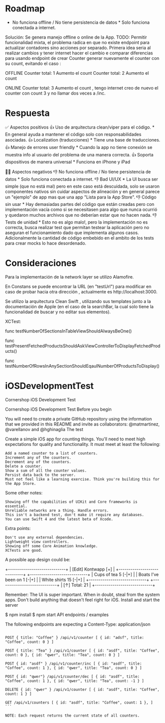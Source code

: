 
# Roadmap
- No funciona offline / No tiene persistencia de datos * Solo funciona conectada a internet.

Solución: Se genera manejo offline o online de la App. 
TODO: Permitir funcionalidad mixta, el problema radica en que no existe endpoint para actualizar contadores sino acciones por separado. Primera idea seria al realizar cambios y tener internet hacer el cambio e comparar diferencias para usando endpoint de crear Counter generar nuevamente el counter con su count, evitando el caso :

OFFLINE 
Counter total: 1
Aumento el count
Counter total: 2
Aumento el count

ONLINE
Counter total: 3
Aumento el count , tengo internet creo de nuevo el counter con count 3 y no llamar dos veces a /inc.


# Respuesta

✅ Aspectos positivos
👍 Uso de arquitectura clean/viper para el código. * En general ayuda a mantener el código solo con responsabilidades asociadas.
👍 Localization (traducciones) * Tiene una base de traducciones.
👍 Manejo de errores user friendly * Cuando la app no tiene conexión se muestra info al usuario del problema de una manera correcta.
👍 Soporta dispositivos de manera universal * Funciona en iPhone y iPad

🙅‍♂️ Aspectos negativos
👎 No funciona offline / No tiene persistencia de datos * Solo funciona conectada a internet.
👎 Bad UI/UX * La UI busca ser simple (que no está mal) pero en este caso está descuidada, solo se usaron componentes nativos sin cuidar aspectos de alineación y en general parece un "ejemplo" de app mas que una app "Lista para la App Store".
👎 Código sin usar * Hay demasiadas partes del código que están creadas pero con implementación vacía como si se necesitasen para algo que nunca ocurrió y quedaron muchos archivos que no deberían estar que no hacen nada.
👎 Tests de unidad * Esto no es algo malo!, pero la implementación no es correcta, busca realizar test que permitan testear la aplicación pero no aseguran el funcionamiento dado que implementa algunos casos. Adicionalmente la cantidad de código embebido en el ambito de los tests para crear mocks lo hace desordenado.




# Consideraciones

Para la implementación de la network layer se utilizo Alamofire.

En Constans se puede encontrar la URL (en "testUrl") para modificar en caso de probar hacia otra dirección , actualmente es http://localhost:3000.

Se utilizo la arquitectura Clean Swift , utilizando sus templates junto a la documentación de Apple (en el caso de la searchBar, la cual solo tiene la funcionalidad de buscar y no editar sus elementos).

XCTest:

func testNumberOfSectionsInTableViewShouldAlwaysBeOne()

func testPresentFetchedProductsShouldAskViewControllerToDisplayFetchedProducts()

func testNumberOfRowsInAnySectionShouldEqaulNumberOfProductsToDisplay()


# iOSDevelopmentTest
Cornershop iOS Development Test


Cornershop iOS Development Test
Before you begin

You will need to create a private GitHub repository using the information that we provided in this README and invite as collaborators: @matmartinez, @varellanov and @hghinaglia
The test

Create a simple iOS app for counting things. You'll need to meet high expectations for quality and functionality. It must meet at least the following:

    Add a named counter to a list of counters.
    Increment any of the counters.
    Decrement any of the counters.
    Delete a counter.
    Show a sum of all the counter values.
    Persist data back to the server.
    Must not feel like a learning exercise. Think you're building this for the App Store.

Some other notes:

    Showing off the capabilities of UIKit and Core frameworks is essential.
    Unreliable networks are a thing. Handle errors.
    This isn't a backend test, don't make it require any databases.
    You can use Swift 4 and the latest beta of Xcode.

Extra points:

    Don't use any external dependencies.
    Lightweight view controllers.
    Showing off some Core Animation knowledge.
    XCTests are good.

A possible app design could be:

+-----------------------------+ | [Edit] Kontwapp [+] | +-----------------------------+ +-----------------------------+ | Cups of tea 5 [-|+] | | Boats I've been on 1 [-|+] | | White shirts 15 [-|+] | +-----------------------------+ +-----------------------------+ | [↑] Total: 21 | +-----------------------------+

Remember: The UI is super important. When in doubt, steal from the system apps. Don't build anything that doesn't feel right for iOS.
Install and start the server

$ npm install $ npm start
API endpoints / examples

The following endpoints are expecting a Content-Type: application/json


``` GET /api/v1/counters [ ]

POST { title: "Coffee" } /api/v1/counter [ { id: "adsf", title: "Coffee", count: 0 } ]

POST { title: "Tea" } /api/v1/counter [ { id: "asdf", title: "Coffee", count: 0 }, { id: "qwer", title: "Tea", count: 0 } ]

POST { id: "asdf" } /api/v1/counter/inc [ { id: "asdf", title: "Coffee", count: 1 }, { id: "qwer", title: "Tea", count: 0 } ]

POST { id: "qwer"} /api/v1/counter/dec [ { id: "asdf", title: "Coffee", count: 1 }, { id: "qwer", title: "Tea", count: -1 } ]

DELETE { id: "qwer" } /api/v1/counter [ { id: "asdf", title: "Coffee", count: 1 } ]

GET /api/v1/counters [ { id: "asdf", title: "Coffee", count: 1 }, ] ```

NOTE: Each request returns the current state of all counters.


